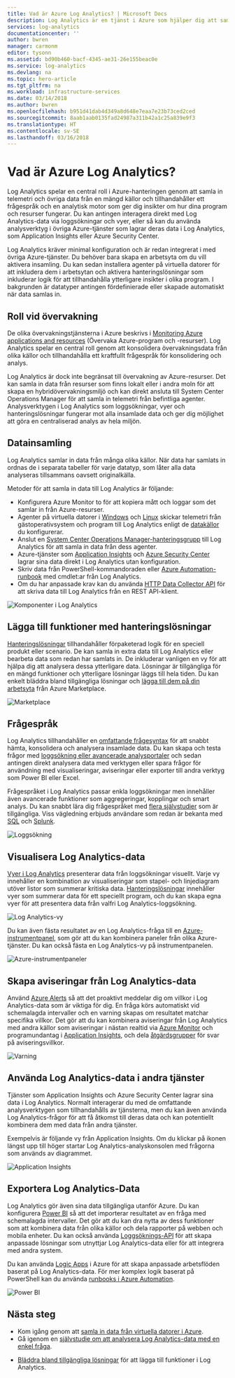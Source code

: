 ```yaml
---
title: Vad är Azure Log Analytics? | Microsoft Docs
description: Log Analytics är en tjänst i Azure som hjälper dig att samla och analysera driftsdata som genererats av resurser i molnet och i lokala miljöer.  Den här artikeln ger en kort översikt över de olika komponenterna i Log Analytics och länkar till detaljerad innehåll.
services: log-analytics
documentationcenter: ''
author: bwren
manager: carmonm
editor: tysonn
ms.assetid: bd90b460-bacf-4345-ae31-26e155beac0e
ms.service: log-analytics
ms.devlang: na
ms.topic: hero-article
ms.tgt_pltfrm: na
ms.workload: infrastructure-services
ms.date: 03/14/2018
ms.author: bwren
ms.openlocfilehash: b951d41dab4d349a8d648e7eaa7e23b73ced2ced
ms.sourcegitcommit: 8aab1aab0135fad24987a311b42a1c25a839e9f3
ms.translationtype: HT
ms.contentlocale: sv-SE
ms.lasthandoff: 03/16/2018
---
```

# <a name="what-is-azure-log-analytics"></a>Vad är Azure Log Analytics?
Log Analytics spelar en central roll i Azure-hanteringen genom att samla in telemetri och övriga data från en mängd källor och tillhandahåller ett frågespråk och en analytisk motor som ger dig insikter om hur dina program och resurser fungerar.  Du kan antingen interagera direkt med Log Analytics-data via loggsökningar och vyer, eller så kan du använda analysverktyg i övriga Azure-tjänster som lagrar deras data i Log Analytics, som Application Insights eller Azure Security Center.  

Log Analytics kräver minimal konfiguration och är redan integrerat i med övriga Azure-tjänster.  Du behöver bara skapa en arbetsyta om du vill aktivera insamling.  Du kan sedan installera agenter på virtuella datorer för att inkludera dem i arbetsytan och aktivera hanteringslösningar som inkluderar logik för att tillhandahålla ytterligare insikter i olika program.  I bakgrunden är datatyper antingen fördefinierade eller skapade automatiskt när data samlas in.


## <a name="role-in-monitoring"></a>Roll vid övervakning

De olika övervakningstjänsterna i Azure beskrivs i [Monitoring Azure applications and resources](../monitoring-and-diagnostics/monitoring-overview.md) (Övervaka Azure-program och -resurser).  Log Analytics spelar en central roll genom att konsolidera övervakningsdata från olika källor och tillhandahålla ett kraftfullt frågespråk för konsolidering och analys.  

Log Analytics är dock inte begränsat till övervakning av Azure-resurser.  Det kan samla in data från resurser som finns lokalt eller i andra moln för att skapa en hybridövervakningsmiljö och kan direkt ansluta till System Center Operations Manager för att samla in telemetri från befintliga agenter.  Analysverktygen i Log Analytics som loggsökningar, vyer och hanteringslösningar fungerar mot alla insamlade data och ger dig möjlighet att göra en centraliserad analys av hela miljön.



## <a name="data-collection"></a>Datainsamling
Log Analytics samlar in data från många olika källor.  När data har samlats in ordnas de i separata tabeller för varje datatyp, som låter alla data analyseras tillsammans oavsett originalkälla.

Metoder för att samla in data till Log Analytics är följande:

- Konfigurera Azure Monitor to för att kopiera mått och loggar som det samlar in från Azure-resurser.
- Agenter på virtuella datorer i [Windows](log-analytics-windows-agent.md) och [Linux](log-analytics-linux-agents.md) skickar telemetri från gästoperativsystem och program till Log Analytics enligt de [datakällor](log-analytics-data-sources.md) du konfigurerar.  
- Anslut en [System Center Operations Manager-hanteringsgrupp](log-analytics-om-agents.md) till Log Analytics för att samla in data från dess agenter.
- Azure-tjänster som [Application Insights](https://docs.microsoft.com/azure/application-insights/) och [Azure Security Center](https://docs.microsoft.com/azure/security-center/) lagrar sina data direkt i Log Analytics utan konfiguration.
- Skriv data från PowerShell-kommandoraden eller [Azure Automation-runbook](../automation/automation-runbook-types.md) med cmdlet:ar från Log Analytics.
- Om du har anpassade krav kan du använda [HTTP Data Collector API](log-analytics-data-collector-api.md) för att skriva data till Log Analytics från en REST API-klient.


![Komponenter i Log Analytics](media/log-analytics-overview/collecting-data.png)

## <a name="add-functionality-with-management-solutions"></a>Lägga till funktioner med hanteringslösningar
[Hanteringslösningar](log-analytics-add-solutions.md) tillhandahåller förpaketerad logik för en speciell produkt eller scenario.  De kan samla in extra data till Log Analytics eller bearbeta data som redan har samlats in.  De inkluderar vanligen en vy för att hjälpa dig att analysera dessa ytterligare data.  Lösningar är tillgängliga för en mängd funktioner och ytterligare lösningar läggs till hela tiden.  Du kan enkelt bläddra bland tillgängliga lösningar och [lägga till dem på din arbetsyta](log-analytics-add-solutions.md) från Azure Marketplace.  

![Marketplace](media/log-analytics-overview/solutions.png)


## <a name="query-language"></a>Frågespråk

Log Analytics tillhandahåller en [omfattande frågesyntax](http://docs.loganalytics.io) för att snabbt hämta, konsolidera och analysera insamlade data.  Du kan skapa och testa frågor med [loggsökning eller avancerade analysportaler](log-analytics-log-search-portals.md) och sedan antingen direkt analysera data med verktygen eller spara frågor för användning med visualiseringar, aviseringar eller exporter till andra verktyg som Power BI eller Excel.

Frågespråket i Log Analytics passar enkla loggsökningar men innehåller även avancerade funktioner som aggregeringar, kopplingar och smart analys. Du kan snabbt lära dig frågespråket med [flera självstudier](https://docs.loganalytics.io/docs/Learn/Tutorials) som är tillgängliga.  Viss vägledning erbjuds användare som redan är bekanta med [SQL](https://docs.loganalytics.io/docs/Learn/References/SQL-to-Azure-Log-Analytics) och [Splunk](https://docs.loganalytics.io/docs/Learn/References/Splunk-to-Azure-Log-Analytics).

![Loggsökning](media/log-analytics-overview/analytics-query.png)


## <a name="visualize-log-analytics-data"></a>Visualisera Log Analytics-data

[Vyer i Log Analytics](log-analytics-view-designer.md) presenterar data från loggsökningar visuellt.  Varje vy innehåller en kombination av visualiseringar som stapel- och linjediagram utöver listor som summerar kritiska data.  [Hanteringslösningar](#add-functionality-with-management-solutions) innehåller vyer som summerar data för ett speciellt program, och du kan skapa egna vyer för att presentera data från valfri Log Analytics-loggsökning.

![Log Analytics-vy](media/log-analytics-overview/view.png)

Du kan även fästa resultatet av en Log Analytics-fråga till en [Azure-instrumentpanel](../azure-portal/azure-portal-dashboards.md), som gör att du kan kombinera paneler från olika Azure-tjänster.  Du kan också fästa en Log Analytics-vy på instrumentpanelen.

![Azure-instrumentpaneler](media/log-analytics-overview/dashboard.png)

## <a name="creating-alerts-from-log-analytics-data"></a>Skapa aviseringar från Log Analytics-data

Använd [Azure Alerts](../monitoring-and-diagnostics/monitoring-overview-unified-alerts.md) så att det proaktivt meddelar dig om villkor i Log Analytics-data som är viktiga för dig.  En fråga körs automatiskt vid schemalagda intervaller och en varning skapas om resultatet matchar specifika villkor.  Det gör att du kan kombinera aviseringar från Log Analytics med andra källor som aviseringar i nästan realtid via [Azure Monitor](../monitoring-and-diagnostics/monitoring-near-real-time-metric-alerts.md) och programundantag i [Application Insights](../application-insights/app-insights-alerts.md), och dela [åtgärdsgrupper](../monitoring-and-diagnostics/monitoring-action-groups.md) för svar på aviseringsvillkor.

![Varning](media/log-analytics-overview/alerts.png)


## <a name="using-log-analytics-data-in-other-services"></a>Använda Log Analytics-data i andra tjänster
Tjänster som Application Insights och Azure Security Center lagrar sina data i Log Analytics.  Normalt interagerar du med de omfattande analysverktygen som tillhandahålls av tjänsterna, men du kan även använda Log Analytics-frågor för att få åtkomst till deras data och kan potentiellt kombinera dem med data från andra tjänster.  

Exempelvis är följande vy från Application Insights.  Om du klickar på ikonen längst upp till höger startar Log Analytics-analyskonsolen med frågorna som används av diagrammet.

![Application Insights](media/log-analytics-overview/application-insights.png)


## <a name="exporting-log-analytics-data"></a>Exportera Log Analytics-Data

Log Analytics gör även sina data tillgängliga utanför Azure.  Du kan konfigurera [Power BI](log-analytics-powerbi.md) så att det importerar resultatet av en fråga med schemalagda intervaller. Det gör att du kan dra nytta av dess funktioner som att kombinera data från olika källor och dela rapporter på webben och mobila enheter.  Du kan också använda [Loggsöknings-API](log-analytics-log-search-api.md) för att skapa anpassade lösningar som utnyttjar Log Analytics-data eller för att integrera med andra system.

Du kan använda [Logic Apps](../logic-apps/logic-apps-overview.md) i Azure för att skapa anpassade arbetsflöden baserat på Log Analytics-data.  För mer komplex logik baserat på PowerShell kan du använda [runbooks i Azure Automation](../automation/automation-runbook-types.md).

![Power BI](media/log-analytics-overview/export.png)



## <a name="next-steps"></a>Nästa steg
- Kom igång genom att [samla in data från virtuella datorer i Azure](log-analytics-quick-collect-azurevm.md).
- Gå igenom en [självstudie om att analysera Log Analytics-data med en enkel fråga](log-analytics-tutorial-viewdata.md).
* [Bläddra bland tillgängliga lösningar](log-analytics-add-solutions.md) för att lägga till funktioner i Log Analytics.

